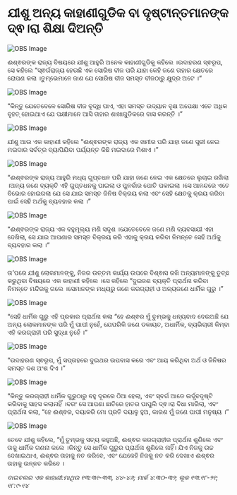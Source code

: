 # ଯୀଶୁ ଅନ୍ୟ କାହାଣୀଗୁଡିକ  ବା ଦୃଷ୍ଟାନ୍ତମାନଙ୍କ ଦ୍ଵ।ରା ଶିକ୍ଷା ଦିଅନ୍ତି

![OBS Image](https://cdn.door43.org/obs/jpg/360px/obs-en-34-01.jpg)

ଈଶ୍ଵରଙ୍କ ରାଜ୍ୟ ବିଷୟରେ ଯୀଶୁ ଆହୁରି ଅନେକ କାହାଣୀଗୁଡିକୁ କହିଲେ ।ଉଦାହରଣ ସ୍ଵରୂପ, ସେ କହିଲେ “ସ୍ଵର୍ଗରାଜ୍ୟ ହେଉଛି ଏକ ସୋରିଷ ବୀଜ ପରି ଯାହା କେହି ଜଣେ ତାହାର କ୍ଷେତରେ ରୋପଣ କଲା ।ତୁମ୍ଭେମାନେ ଜାଣ ଯେ ସୋରିଷ ବୀଜ ସମସ୍ତ ବୀଜଠାରୁ କ୍ଷୁଦ୍ର ଅଟେ ।“

![OBS Image](https://cdn.door43.org/obs/jpg/360px/obs-en-34-02.jpg)

“କିନ୍ତୁ ଯେତେବେଳେ ସୋରିଷ ବୀଜ ବୃଦ୍ଧି ପାଏ, ଏହା ସମସ୍ତ ଉଦ୍ୟାନ ବୃକ୍ଷ ଅପେକ୍ଷା ଏତେ ଅଧିକ ବୃହତ୍ ହୋଇଥାଏ ଯେ ପକ୍ଷୀମାନେ ଆସି ତାହାର ଶାଖାଗୁଡିକରେ ବାସ କରନ୍ତି ।”

![OBS Image](https://cdn.door43.org/obs/jpg/360px/obs-en-34-03.jpg)

ଯୀଶୁ ଆଉ ଏକ କାହାଣୀ କହିଲେ “ଈଶ୍ଵରଙ୍କ ରାଜ୍ୟ ଏକ ଖମୀର ପରି ଯାହା ଜଣେ ସ୍ତ୍ରୀ ନେଇ ମଇଦାର ସର୍ବତ୍ର ବ୍ୟାପିଯିବା ପର୍ଯ୍ୟନ୍ତ କିଛି ମଇଦାରେ ମିଶାଏ ।”

![OBS Image](https://cdn.door43.org/obs/jpg/360px/obs-en-34-04.jpg)

“ଈଶ୍ଵରଙ୍କ ରାଜ୍ୟ ଆହୁରି ମଧ୍ୟ ଗୁପ୍ତଧନ ପରି ଯାହା ଜଣେ ନେଇ ଏକ କ୍ଷେତରେ ଲୁଚାଇ ରଖିଲା ।ଅନ୍ୟ ଜଣେ ବ୍ୟକ୍ତି ଏହି ଗୁପ୍ତଧନକୁ ପାଇଲା ଓ ପୁନର୍ବାର ପୋତି ପକାଇଲା ।ସେ ଆନନ୍ଦରେ ଏତେ ବିଭୋର ହୋଇଗଲା ଯେ ସେ ଯାଇ ସମସ୍ତ ଜିନିଷ ବିକ୍ରୟ କଲା ଏବଂ ସେହି କ୍ଷେତକୁ କ୍ରୟ କରିବା ପାଇଁ ସେହି ଅର୍ଥକୁ ବ୍ୟବହାର କଲା ।”

![OBS Image](https://cdn.door43.org/obs/jpg/360px/obs-en-34-05.jpg)

“ଈଶ୍ଵରଙ୍କ ରାଜ୍ୟ ଏକ ବହୁମୂଲ୍ୟ ମଣି ସଦୃଶ ।ଯେତେବେଳେ ଜଣେ ମଣି ବ୍ୟବସାୟୀ ଏହା ଦେଖିଲା, ସେ ଯାଇ ଆପଣାର ସମସ୍ତ ବିକ୍ରୟ କରି ଏହାକୁ କ୍ରୟ କରିବା ନିମନ୍ତେ ସେହି ଅର୍ଥକୁ ବ୍ୟବହାର କଲା ।“

![OBS Image](https://cdn.door43.org/obs/jpg/360px/obs-en-34-06.jpg)

ତା’ପରେ ଯୀଶୁ ଲୋକମାନଙ୍କୁ, ନିଜର ଉତ୍ତମ କାର୍ଯ୍ୟ ଉପରେ ବିଶ୍ଵାସ ରଖି ଅନ୍ୟମାନଙ୍କୁ ତୁଚ୍ଛ କରୁଥିବା ବିଷୟରେ ଏକ କାହାଣୀ କହିଲେ ।ସେ କହିଲେ “ଦୁଇଜଣ ବ୍ୟକ୍ତି ପ୍ରାର୍ଥନା କରିବା ନିମନ୍ତେ ମନ୍ଦିରକୁ ଗଲେ ।ସେମାନଙ୍କ ମଧ୍ୟରୁ ଜଣେ କରଗ୍ରାହୀ ଓ ଅନ୍ୟଜଣେ ଧାର୍ମିକ ଗୁରୁ ।”

![OBS Image](https://cdn.door43.org/obs/jpg/360px/obs-en-34-07.jpg)

“ସେହି ଧାର୍ମିକ ଗୁରୁ ଏହି ପ୍ରକାର ପ୍ରାର୍ଥନା କଲା “ହେ ଈଶ୍ଵର ମୁଁ ତୁମ୍ଭକୁ ଧନ୍ୟବାଦ ଦେଉଅଛି ଯେ ଅନ୍ୟ ଲୋକମାନଙ୍କ ପରି ମୁଁ  ପାପୀ ନୁହେଁ, ଯେପରିକି ଜଣେ ଡକାୟତ, ଅଧାର୍ମିକ, ବ୍ୟଭିଚାରୀ କିମ୍ବା ଏହି କରଗ୍ରାହୀ ପରି ସୁଦ୍ଧା ନୁହେଁ ।”

![OBS Image](https://cdn.door43.org/obs/jpg/360px/obs-en-34-08.jpg)

“ଉଦାହରଣ ସ୍ଵରୂପ, ମୁଁ ସପ୍ତାହରେ ଦୁଇଥର ଉପବାସ କରେ ଏବଂ ଆୟ କରିଥିବା ଅର୍ଥ ଓ ଜିନିଷର ସମସ୍ତ ଦଶ ଅଂଶ ଦିଏ ।”

![OBS Image](https://cdn.door43.org/obs/jpg/360px/obs-en-34-09.jpg)

“କିନ୍ତୁ କରଗ୍ରାହୀ ଧାର୍ମିକ ଗୁରୁଠାରୁ ବହୁ ଦୂରରେ ଠିଆ ହେଲା, ଏବଂ ସ୍ବର୍ଗ ଆଡେ ଉର୍ଦ୍ଧ୍ବଦୃଷ୍ଟି କରିବାକୁ ସାହସ କଲାନାହିଁ ।ବରଂ ସେ ଆପଣା ଛାତିରେ ହାତର ପାପୁଲି ଦ୍ଵ।ରା ବିଧା ମାରିଲା, ଏବଂ ପ୍ରାର୍ଥନା କଲା, “ହେ ଈଶ୍ଵର, ଦୟାକରି ମୋ ପ୍ରତି ଦୟାଳୁ ହୁଅ, କାରଣ ମୁଁ ଜଣେ ପାପୀ ମନୁଷ୍ୟ ।”

![OBS Image](https://cdn.door43.org/obs/jpg/360px/obs-en-34-10.jpg)

ତେବେ ଯୀଶୁ କହିଲେ, “ମୁଁ ତୁମ୍ଭକୁ ସତ୍ୟ କହୁଅଛି, ଈଶ୍ଵର କରଗ୍ରାହୀର ପ୍ରାର୍ଥନା ଶୁଣିଲେ ଏବଂ ତାକୁ ଧାର୍ମିକ ଗଣନା କଲେ ।କିନ୍ତୁ ସେ ଧାର୍ମିକ ଗୁରୁର ପ୍ରାର୍ଥନା ଶୁଣିଲେ ନାହିଁ। ଯିଏ ନିଜକୁ ଉଚ୍ଚ ଦେଖାଇଥାଏ, ଈଶ୍ଵର ତାହାକୁ ନତ କରିବେ, ଏବଂ ଯେକେହି ନିଜକୁ ନତ କରି ଦେଖାଏ ଈଶ୍ଵର ତାହାକୁ ଉନ୍ନତ କରିବେ ।

_ବାଇବଲର ଏକ କାହାଣୀ:ମାଥିଉ ୧୩:୩୧-୩୩, ୪୪-୪୬; ମାର୍କ ୪:୩୦-୩୨; ଲୂକ ୧୩:୧୮-୨୧; ୧୮:୯-୧୪_
